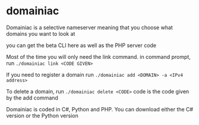 # domainiac

Domainiac is a selective nameserver meaning that you choose what domains you want to look at

you can get the beta CLI here as well as the PHP server code

Most of the time you will only need the link command. in command prompt, run `./domainiac link <CODE GIVEN>`

If you need to register a domain run `./domainiac add <DOMAIN> -a <IPv4 address>`

To delete a domain, run `./domainiac delete <CODE>` code is the code given by the add command

Domainiac is coded in C#, Python and PHP. You can download either the C# version or the Python version
